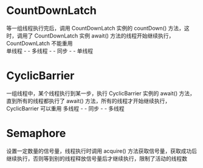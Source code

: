 # CountDownLatch

等一组线程执行完后，调用 CountDownLatch 实例的 countDown() 方法，这时，调用了 CountDownLatch 实例 await() 方法的线程开始继续执行，CountDownLatch 不能重用  
单线程 - - 多线程 - - 同步 - - 单线程

# CyclicBarrier

一组线程中，某个线程执行到某一步，执行 CyclicBarrier 实例的 await() 方法，直到所有的线程都执行了 await() 方法，所有的线程才开始继续执行，CyclicBarrier 可以重用
多线程 - - 同步 - - 多线程

# Semaphore
设置一定数量的信号量，线程执行时调用 acquire() 方法获取信号量，获取成功后继续执行，否则等到别的线程释放信号量后才继续执行，限制了活动的线程数

<!--stackedit_data:
eyJoaXN0b3J5IjpbLTQxNDgwNzQ4OCw3ODU1Mjg4OF19
-->